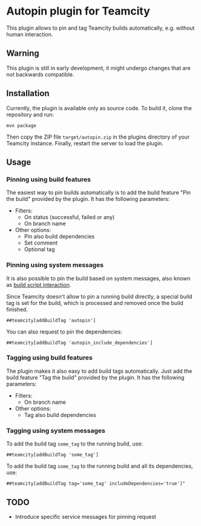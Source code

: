 # Autopin plugin for Teamcity

This plugin allows to pin and tag Teamcity builds automatically, e.g. without human interaction.

## Warning

This plugin is still in early development, it might undergo changes that are not backwards compatible.

## Installation

Currently, the plugin is available only as source code. To build it, clone the repository and run:

```
mvn package
```

Then copy the ZIP file ```target/autopin.zip``` in the plugins directory of your Teamcity instance. Finally, restart the server to load the plugin.

## Usage

### Pinning using build features

The easiest way to pin builds automatically is to add the build feature "Pin the build" provided by the plugin. It has the following parameters:

* Filters:
  * On status (successful, failed or any)
  * On branch name
* Other options:
  * Pin also build dependencies
  * Set comment
  * Optional tag


### Pinning using system messages

It is also possible to pin the build based on system messages, also known as [build script interaction](https://confluence.jetbrains.com/display/TCD10/Build+Script+Interaction+with+TeamCity).

Since Teamcity doesn't allow to pin a running build directly, a special build tag is set for the build, which is processed and removed once the build finished.

```
##teamcity[addBuildTag 'autopin']
```

You can also request to pin the dependencies:

```
##teamcity[addBuildTag 'autopin_include_dependencies']
```

### Tagging using build features

The plugin makes it also easy to add build tags automatically. Just  add the build feature "Tag the build" provided by the plugin. It has the following parameters:

* Filters:
  * On branch name
* Other options:
  * Tag also build dependencies


### Tagging using system messages

To add the build tag ```some_tag``` to the running build, use:

```
##teamcity[addBuildTag 'some_tag']
```

To add the build tag ```some_tag``` to the running build and all its dependencies, use:

```
##teamcity[addBuildTag tag='some_tag' includeDependencies='true']"
```

## TODO

* Introduce specific service messages for pinning request

